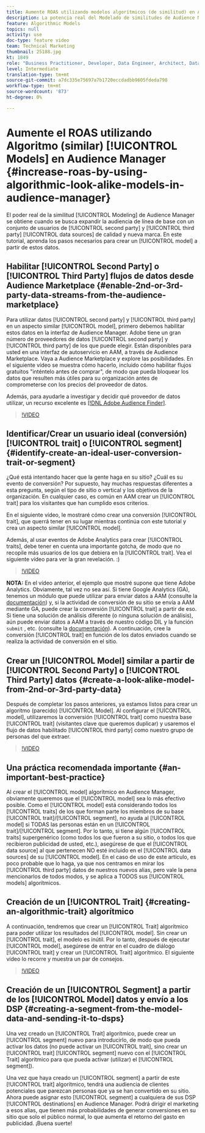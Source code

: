 ```yaml
---
title: Aumente ROAS utilizando modelos algorítmicos (de similitud) en Audience Manager
description: La potencia real del Modelado de similitudes de Audience Manager se obtiene cuando se busca expandir la audiencia de línea de base con un conjunto de usuarios nuevo y de calidad de fuentes de datos de segundo nivel y de terceros. En este tutorial, aprenda los pasos para crear un modelo a partir de estos datos.
feature: Algorithmic Models
topics: null
activity: use
doc-type: feature video
team: Technical Marketing
thumbnail: 25188.jpg
kt: 1849
role: "Business Practitioner, Developer, Data Engineer, Architect, Data Architect, Administrator, Leader"
level: Intermediate
translation-type: tm+mt
source-git-commit: a7dc335e75697a7b1720eccdadbb9605fdeda798
workflow-type: tm+mt
source-wordcount: '873'
ht-degree: 0%

---
```



# Aumente el ROAS utilizando Algoritmo (similar) [!UICONTROL Models] en Audience Manager {#increase-roas-by-using-algorithmic-look-alike-models-in-audience-manager}

El poder real de la similitud [!UICONTROL Modeling] de Audience Manager se obtiene cuando se busca expandir la audiencia de línea de base con un conjunto de usuarios de [!UICONTROL second party] y [!UICONTROL third party] [!UICONTROL data sources] de calidad y nueva marca. En este tutorial, aprenda los pasos necesarios para crear un [!UICONTROL model] a partir de estos datos.

## Habilitar [!UICONTROL Second Party] o [!UICONTROL Third Party] flujos de datos desde Audience Marketplace {#enable-2nd-or-3rd-party-data-streams-from-the-audience-marketplace}

Para utilizar datos [!UICONTROL second party] y [!UICONTROL third party] en un aspecto similar [!UICONTROL model], primero debemos habilitar estos datos en la interfaz de Audience Manager. Adobe tiene un gran número de proveedores de datos [!UICONTROL second party] y [!UICONTROL third party] de los que puede elegir. Están disponibles para usted en una interfaz de autoservicio en AAM, a través de Audience Marketplace. Vaya a Audience Marketplace y explore las posibilidades. En el siguiente vídeo se muestra cómo hacerlo, incluido cómo habilitar flujos gratuitos &quot;inténtelo antes de comprar&quot;, de modo que pueda bloquear los datos que resulten más útiles para su organización antes de comprometerse con los precios del proveedor de datos.

Además, para ayudarle a investigar y decidir qué proveedor de datos utilizar, un recurso excelente es [[!DNL Adobe Audience Finder]](https://www.adobe-audience-finder.com/).

>[!VIDEO](https://video.tv.adobe.com/v/25188/?quality=12)

## Identificar/Crear un usuario ideal (conversión) [!UICONTROL trait] o [!UICONTROL segment] {#identify-create-an-ideal-user-conversion-trait-or-segment}

¿Qué está intentando hacer que la gente haga en su sitio? ¿Cuál es su evento de conversión? Por supuesto, hay muchas respuestas diferentes a esta pregunta, según el tipo de sitio o vertical y los objetivos de la organización. En cualquier caso, es común en AAM crear un [!UICONTROL trait] para los visitantes que han cumplido esos criterios.

En el siguiente vídeo, le mostraré cómo crear una conversión [!UICONTROL trait], que querrá tener en su lugar mientras continúa con este tutorial y crea un aspecto similar [!UICONTROL model].

Además, al usar eventos de Adobe Analytics para crear [!UICONTROL traits], debe tener en cuenta una importante gotcha, de modo que no recopile más usuarios de los que debiera en la [!UICONTROL trait]. Vea el siguiente vídeo para ver la gran revelación. :)

>[!VIDEO](https://video.tv.adobe.com/v/23431/?quality=12)

**NOTA:** En el vídeo anterior, el ejemplo que mostré supone que tiene Adobe Analytics. Obviamente, tal vez no sea así. Si tiene Google Analytics (GA), tenemos un módulo que puede utilizar para enviar datos a AAM (consulte la [documentación](https://marketing.adobe.com/resources/help/en_US/aam/dil-google-universal-analytics.html)) y, si la actividad de conversión de su sitio se envía a AAM mediante GA, puede crear la conversión [!UICONTROL trait] a partir de eso. Si tiene una solución de análisis diferente (o ninguna solución de análisis), aún puede enviar datos a AAM a través de nuestro código DIL y la función `submit` , etc. (consulte la [documentación](https://marketing.adobe.com/resources/help/en_US/aam/c_dil.html)). A continuación, cree la conversión [!UICONTROL trait] en función de los datos enviados cuando se realiza la actividad de conversión en el sitio.

## Crear un [!UICONTROL Model] similar a partir de [!UICONTROL Second Party] o [!UICONTROL Third Party] datos {#create-a-look-alike-model-from-2nd-or-3rd-party-data}

Después de completar los pasos anteriores, ya estamos listos para crear un algoritmo (parecido) [!UICONTROL Model]. Al configurar el [!UICONTROL model], utilizaremos la conversión [!UICONTROL trait] como nuestra base [!UICONTROL trait] (visitantes clave que queremos duplicar) y usaremos el flujo de datos habilitado [!UICONTROL third party] como nuestro grupo de personas del que extraer.

>[!VIDEO](https://video.tv.adobe.com/v/25190/?quality-12)

## Una práctica recomendada importante {#an-important-best-practice}

Al crear el [!UICONTROL model] algorítmico en Audience Manager, obviamente queremos que el [!UICONTROL model] sea lo más efectivo posible. Como el [!UICONTROL model] está considerando todos los [!UICONTROL traits] de los que forman parte los miembros de su base [!UICONTROL trait]/[!UICONTROL segment], no ayuda al [!UICONTROL model] si TODAS las personas están en un [!UICONTROL trait]/[!UICONTROL segment]. Por lo tanto, si tiene algún [!UICONTROL traits] supergenérico (como todos los que fueron a su sitio, o todos los que recibieron publicidad de usted, etc.), asegúrese de que el [!UICONTROL data source] al que pertenecen NO esté incluido en el [!UICONTROL data sources] de su [!UICONTROL model]. En el caso de uso de este artículo, es poco probable que lo haga, ya que nos centramos en mirar los [!UICONTROL third party] datos de nuestros nuevos alias, pero vale la pena mencionarlos de todos modos, y se aplica a TODOS sus [!UICONTROL models] algorítmicos.

## Creación de un [!UICONTROL Trait] {#creating-an-algorithmic-trait} algorítmico

A continuación, tendremos que crear un [!UICONTROL Trait] algorítmico para poder utilizar los resultados del [!UICONTROL model]. Sin crear un [!UICONTROL trait], el modelo es inútil. Por lo tanto, después de ejecutar [!UICONTROL model], asegúrese de entrar en el cuadro de diálogo [!UICONTROL trait] y crear un [!UICONTROL Trait] algorítmico. El siguiente vídeo lo recorre y muestra un par de consejos.

>[!VIDEO](https://video.tv.adobe.com/v/25191/?quality=12)

## Creación de un [!UICONTROL Segment] a partir de los [!UICONTROL Model] datos y envío a los DSP {#creating-a-segment-from-the-model-data-and-sending-it-to-dsps}

Una vez creado un [!UICONTROL Trait] algorítmico, puede crear un [!UICONTROL segment] nuevo para introducirlo, de modo que pueda activar los datos (no puede activar un [!UICONTROL trait], sino crear un [!UICONTROL trait] [!UICONTROL segment] nuevo con el [!UICONTROL Trait] algorítmico para que pueda activar (utilizar) el [!UICONTROL segment]).

Una vez que haya creado un [!UICONTROL segment] a partir de este [!UICONTROL trait] algorítmico, tendrá una audiencia de clientes potenciales que parezcan personas que ya se han convertido en su sitio. Ahora puede asignar esto [!UICONTROL segment] a cualquiera de sus DSP [!UICONTROL destinations] en Audience Manager. Podrá dirigir el marketing a esos alias, que tienen más probabilidades de generar conversiones en su sitio que solo el público normal, lo que aumenta el retorno del gasto en publicidad. ¡Buena suerte!
